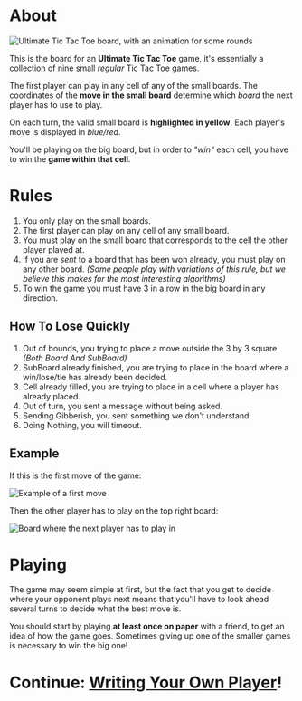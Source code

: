 # About

![Ultimate Tic Tac Toe board, with an animation for some rounds](/assets/uttt.gif)

This is the board for an **Ultimate Tic Tac Toe** game, it's essentially a collection of nine small *regular* Tic Tac Toe games.

The first player can play in any cell of any of the small boards. The coordinates of the **move in the small board** determine which *board* the next player has to use to play.

On each turn, the valid small board is **highlighted in yellow**. Each player's move is displayed in *blue/red*.

You'll be playing on the big board, but in order to *"win"* each cell, you have to win the **game within that cell**.

# Rules

1. You only play on the small boards.
1. The first player can play on any cell of any small board.
1. You must play on the small board that corresponds to the cell the other player played at.
1. If you are *sent* to a board that has been won already, you must play on any other board. *(Some people play with variations of this rule, but we believe this makes for the most interesting algorithms)*
1. To win the game you must have 3 in a row in the big board in any direction.

## How To Lose Quickly

1. Out of bounds, you trying to place a move outside the 3 by 3 square.*(Both Board And SubBoard)*
1. SubBoard already finished, you are trying to place in the board where a win/lose/tie has already been decided.
1. Cell already filled, you are trying to place in a cell where a player has already placed.
1. Out of turn, you sent a message without being asked.
1. Sending Gibberish, you sent something we don't understand.
1. Doing Nothing, you will timeout.

## Example

If this is the first move of the game:

![Example of a first move](/assets/3-first-move.jpg)

Then the other player has to play on the top right board:

![Board where the next player has to play in](/assets/4-second-move.jpg)

# Playing

The game may seem simple at first, but the fact that you get to decide where your opponent plays next means that you'll have to look ahead several turns to decide what the best move is.

You should start by playing **at least once on paper** with a friend, to get an idea of how the game goes. Sometimes giving up one of the smaller games is necessary to win the big one!

# Continue: [Writing Your Own Player](./writing_player.md)!

